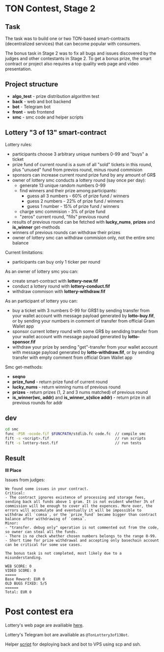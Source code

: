 # TON Contest, Stage 2

## Task

The task was to build one or two TON-based smart-contracts (decentralized services) that can become popular with consumers.

The bonus task in Stage 2 was to fix all bugs and issues discovered by the judges and other contestants in Stage 2. To get a bonus prize, the smart contract or project also requires a top quality web page and video presentation.

## Project structure

- **algo_test** - prize distribution algorithm test
- **back** - web and bot backend
- **bot** - Telegram bot
- **front** - web frontend
- **smc** - smc code and helper scripts

## Lottery "3 of 13" smart-contract

Lottery rules:
- participants choose 3 arbitrary unique numbers 0-99 and "buys" a ticket
- prize fund of current round is a sum of all "sold" tickets in this round, plus "unused" fund from previos round, minus round commision
- sponsors can increase current round prize fund by any amount of GR$
- owner of lottery smc conducts a lottery round (say once per day):
  - generate 13 unique random numbers 0-99
  - find winners and their prize among participants:
    - guess all 3 numbers - 60% of prize fund / winners
    - guess 2 numbers - 22% of prize fund / winners
    - guess 1 number - 15% of prize fund / winners
  - charge smc commision - 3% of prize fund
  - "zeros" current round, "fills" previous round
- results of previous round can be fetched with **lucky_nums**, **prizes** and **is_winner** get-methods
- winners of previous rounds can withdraw their prizes
- owner of lottery smc can withdraw commision only, not the entire smc balance

Current limitations:
- participants can buy only 1 ticker per round

As an owner of lottery smc you can:
- create smart-contract with **lottery-new.fif**
- conduct a lottery round with **lottery-conduct.fif**
- withdraw commison with **lottery-withdraw.fif**

As an participant of lottery you can:
- buy a ticket with 3 numbers 0-99 for GR$1 by sending transfer from your wallet account with message payload generated by **lotto-buy.fif**, or by sending your numbers in comment of transfer from official Gram Wallet app
- sponsor current lottery round with some GR$ by sendidng transfer from your wallet account with message payload generated by **lotto-sponsor.fif**
- withdraw your prize by sending "get"-transfer from your wallet account with message payload generated by **lotto-withdraw.fif**, or by sending transfer with empty comment from official Gram Wallet app

Smc get-methods:
- **seqno**
- **prize_fund** - return prize fund of current round
- **lucky_nums** - return winning nums of previous round
- **prizes** - return prizes (1, 2 and 3 nums matched) of previous round
- **is_winner(wc, addr)** and **is_winner_s(slice addr)** - return prize in all previous rounds for addr

## dev

```sh
cd smc
func -PSR -ocode.fif $FUNCPATH/stdlib.fc code.fc  // compile smc
fift -s <script>.fif                              // run scripts
fift -s lottery-test.fif                          // run tests
```

## Result

**III Place**

Issues from judges:

```
We found some issues in your contract.
Critical:
- The contract ignores existence of processing and storage fees, sending back all funds above 1 gram. It is not evident whether 3% of commission will be enough to cover all the expences. More over, the errors will accumulate and eventually it will be impossible to withdraw all `comsa`, or the `prize_fund` became bigger than contract balance after withdrawing of `comsa`.
Minor:
- "transfer. debug only" operation is not commented out from the code, so owner can steal all the funds.
- There is no check whether chosen numbers belongs to the range 0-99.
- Short time for prize withdrawal and accepting only basechain account can be critical for some use cases.
```

```
The bonus task is not completed, most likely due to a misunderstanding.

WEB SCORE: 0
VIDEO SCORE: 0
=====
Base Reward: EUR 0
OLD BUGS FIXED: 5/5
======
Total: EUR 0
```

# Post contest era

Lottery's web page are availiable [here](http://alunegov.gitlab.io/ton-contest-2/).

Lottery's Telegram bot are availiable as `@TonLottery3of13Bot`.
 
Helper [script](deploy.cmd) for deploying back and bot to VPS using scp and ssh.
